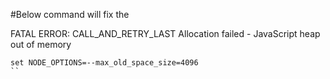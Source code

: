 #Below command will fix the 

FATAL ERROR: CALL_AND_RETRY_LAST Allocation failed - JavaScript heap out of memory


```
set NODE_OPTIONS=--max_old_space_size=4096
``
